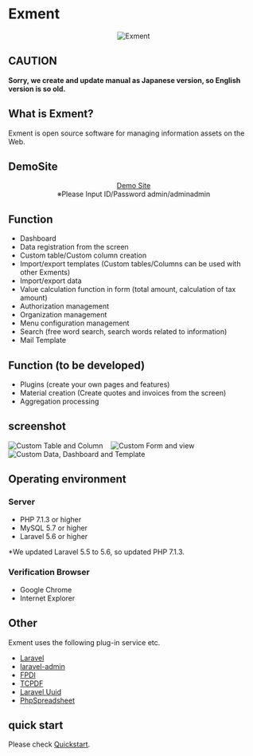 # Exment
<p align="center">
<img src="https://exment.net/docs/img/common/exment_logo_side.png" alt="Exment">
</p>

## CAUTION
**Sorry, we create and update manual as Japanese version, so English version is so old.**

## What is Exment?
Exment is open source software for managing information assets on the Web.  

## DemoSite
<p align="center">
<a href="https://demo.exment.net/admin">Demo Site</a>
<br/>※Please Input ID/Password admin/adminadmin
</p>

## Function
- Dashboard
- Data registration from the screen
- Custom table/Custom column creation
- Import/export templates (Custom tables/Columns can be used with other Exments)
- Import/export data
- Value calculation function in form (total amount, calculation of tax amount)
- Authorization management
- Organization management
- Menu configuration management
- Search (free word search, search words related to information)
- Mail Template

## Function (to be developed)
- Plugins (create your own pages and features)
- Material creation (Create quotes and invoices from the screen)
- Aggregation processing

## screenshot
![Custom Table and Column](https://exment.net/docs/img/common/screenshot_table_and_column.jpg)
  
![Custom Form and view](https://exment.net/docs/img/common/screenshot_form_and_view.jpg)
  
![Custom Data, Dashboard and Template](https://exment.net/docs/img/common/screenshot_data_dashboard_template.jpg)


## Operating environment
### Server
- PHP 7.1.3 or higher
- MySQL 5.7 or higher
- Laravel 5.6 or higher

*We updated Laravel 5.5 to 5.6, so updated PHP 7.1.3.

### Verification Browser
- Google Chrome
- Internet Explorer

## Other
Exment uses the following plug-in service etc.
+ [Laravel](https://laravel.com/)
+ [laravel-admin](http://laravel-admin.org/)
+ [FPDI](https://www.setasign.com/products/fpdi/about)
+ [TCPDF](https://tcpdf.org/)
+ [Laravel Uuid](https://github.com/webpatser/laravel-uuid)
+ [PhpSpreadsheet](https://github.com/phpoffice/phpspreadsheet)

## quick start
Please check [Quickstart](quickstart.md).